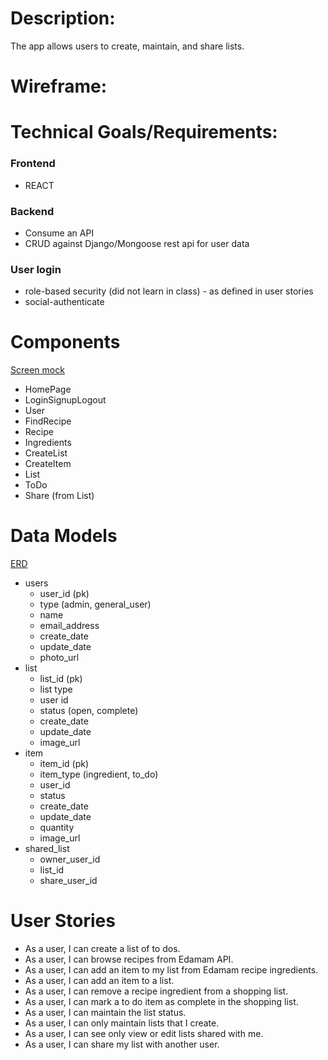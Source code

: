 # Description:
The app allows users to create, maintain, and share lists.

# Wireframe:

# Technical Goals/Requirements:
### Frontend
 * REACT
### Backend
 * Consume an API
 * CRUD against Django/Mongoose rest api for user data
### User login
 * role-based security (did not learn in class) - as defined in user stories
 * social-authenticate

# Components
[Screen mock](https://wireframe.cc/8DJyT8)
* HomePage
* LoginSignupLogout
* User
* FindRecipe
* Recipe
* Ingredients
* CreateList
* CreateItem
* List
* ToDo
* Share (from List)

# Data Models
[ERD](https://dbdiagram.io/d/5e924af039d18f5553fd74eb)
* users
  - user_id (pk)
  - type (admin, general_user)
  - name
  - email_address
  - create_date
  - update_date
  - photo_url
* list
  - list_id (pk)
  - list type
  - user id
  - status (open, complete)
  - create_date
  - update_date
  - image_url
* item
  - item_id (pk)
  - item_type (ingredient, to_do)
  - user_id
  - status
  - create_date
  - update_date
  - quantity
  - image_url
* shared_list
  - owner_user_id
  - list_id
  - share_user_id

# User Stories
* As a user, I can create a list of to dos.
* As a user, I can browse recipes from Edamam API.
* As a user, I can add an item to my list from Edamam recipe ingredients.
* As a user, I can add an item to a list.
* As a user, I can remove a recipe ingredient from a shopping list.
* As a user, I can mark a to do item as complete in the shopping list.
* As a user, I can maintain the list status.
* As a user, I can only maintain lists that I create.
* As a user, I can see only view or edit lists shared with me.
* As a user, I can share my list with another user.

